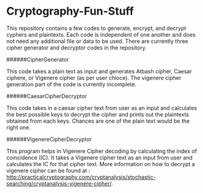 # Cryptography-Fun-Stuff
This repository contains a few codes to generate, encrypt, and decrypt cyphers and plaintexts. Each code is independent of one another and does not need any additional file or data to be used. There are currently three cipher generator and decryptor codes in the repository. 

######CipherGenerator

  This code takes a plain text as input and generates Atbash cipher, Caesar ciphere, or Vigenere cipher (as per user chioce). The vigenere cipher generation part of the code is currently incomplete.

######CaesarCipherDecryptor

  This code takes in a caesar cipher text from user as an input and calculates the best possible keys to decrypt the cipher and prints out the plaintexts obtained from each keys. Chances are one of the plain text would be the right one.

######VigenereCipherDecryptor

  This program helps in Vigenere Cipher decoding by calculating the index of coincidence (IC). It takes a Vigenere cipher text as an input from user and calculates the IC for that cipher text. More information on how to decrypt a vigenere cipher can be found at : http://practicalcryptography.com/cryptanalysis/stochastic-searching/cryptanalysis-vigenere-cipher/.
